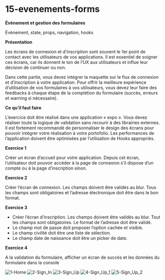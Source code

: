 # 15-evenements-forms

**Évènement et gestion des formulaires**

Évènement, state, props, navigation, hooks

**Présentation**

Les écrans de connexion et d’inscription sont souvent le 1er point de contact avec les utilisateurs de vos applications. Il est essentiel de 
soigner ces écrans, car ils donnent le ton de l’UX aux utilisateurs et influe leur décision de continuer ou non.

Dans cette partie, vous devez intégrer la maquette sur le flux de connexion et d’inscription à votre application.
Pour offrir la meilleure expérience d’utilisation de vos formulaires à vos utilisateurs, vous devez leur faire des feedbacks à chaque étape 
de la complétion du formulaire (succès, erreurs et warning si nécessaire).

**Ce qu’il faut faire**

L’exercice doit être réalisé dans une application « expo ». Vous devez réaliser toute la logique de validation sans recourir à des librairies 
externes. Il est fortement recommandé de personnaliser le design des écrans pour 
pouvoir intégrer votre réalisation à votre portofolio. Les performances de l’application doivent être optimisées par 
l’utilisation de Hooks appropriés.

**Exercice 1**

Créer un écran d’accueil pour votre application. Depuis cet écran, l’utilisateur doit pouvoir accéder à la page de connexion s’il dispose 
d’un compte ou à la page d’inscription sinon.

**Exercice 2**

Créer l’écran de connexion. Les champs doivent être validés au blur. Tous les champs sont obligatoires et l’adresse électronique doit être 
dans le bon format.

**Exercice 3**

- Créer l’écran d’inscription. Les champs doivent être validés au 
blur. Tout les champs sont obligatoires. Le format de l’adresse 
doit être validé.
- Le champ mot de passe doit proposer l’option cachée et visible.
- Le champ civilité doit être une liste de sélection.
- Le champ date de naissance doit être un picker de date.

**Exercice 4**

A la validation du formulaire, afficher un écran de succès et les données du formulaire dans la console

![1-Home](https://user-images.githubusercontent.com/35977024/172328118-45967eea-82d1-4df1-9ec5-afae88c94d99.png)
![2-Sign_In](https://user-images.githubusercontent.com/35977024/172328120-bc69315f-a29b-43b0-ba77-0498476b7854.png)
![3-Sign_Up](https://user-images.githubusercontent.com/35977024/172328121-36dda52a-c43d-48cf-b7bd-8e09a2f95231.png)
![4-Sign_Up_1](https://user-images.githubusercontent.com/35977024/172328123-5b0c7e7e-c60c-4189-91a7-449432b01a45.png)
![5-Sign_Up_2](https://user-images.githubusercontent.com/35977024/172328125-a6abfe76-a01d-4846-8e4c-d0007dc400c3.png)
